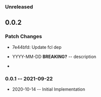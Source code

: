 ### Unreleased

## 0.0.2

### Patch Changes

- 7e44bfd: Update fcl dep

- YYYY-MM-DD **BREAKING?** -- description
-

### 0.0.1 -- 2021-09-22

- 2020-10-14 -- Initial Implementation

